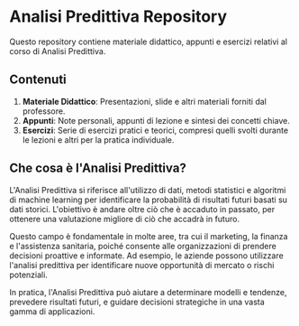 # Analisi Predittiva Repository

Questo repository contiene materiale didattico, appunti e esercizi relativi al corso di Analisi Predittiva.

## Contenuti

1. **Materiale Didattico**: Presentazioni, slide e altri materiali forniti dal professore.
2. **Appunti**: Note personali, appunti di lezione e sintesi dei concetti chiave.
3. **Esercizi**: Serie di esercizi pratici e teorici, compresi quelli svolti durante le lezioni e altri per la pratica individuale.

## Che cosa è l'Analisi Predittiva?

L'Analisi Predittiva si riferisce all'utilizzo di dati, metodi statistici e algoritmi di machine learning per identificare la probabilità di risultati futuri basati su dati storici. L'obiettivo è andare oltre ciò che è accaduto in passato, per ottenere una valutazione migliore di ciò che accadrà in futuro. 

Questo campo è fondamentale in molte aree, tra cui il marketing, la finanza e l'assistenza sanitaria, poiché consente alle organizzazioni di prendere decisioni proattive e informate. Ad esempio, le aziende possono utilizzare l'analisi predittiva per identificare nuove opportunità di mercato o rischi potenziali.

In pratica, l'Analisi Predittiva può aiutare a determinare modelli e tendenze, prevedere risultati futuri, e guidare decisioni strategiche in una vasta gamma di applicazioni.
